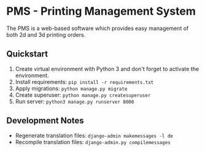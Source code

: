 # PMS - Printing Management System
The PMS is a web-based software which provides easy management of both 2d and 3d printing orders.

## Quickstart
1. Create virtual environment with Python 3 and don't forget to activate the environment.
2. Install requirements: `pip install -r requirements.txt`
3. Apply migrations: `python manage.py migrate`
4. Create superuser: `python manage.py createsuperuser`
5. Run server: `python3 manage.py runserver 8000`

## Development Notes
* Regenerate translation files: `django-admin makemessages -l de`
* Recompile translation files: `django-admin.py compilemessages`

